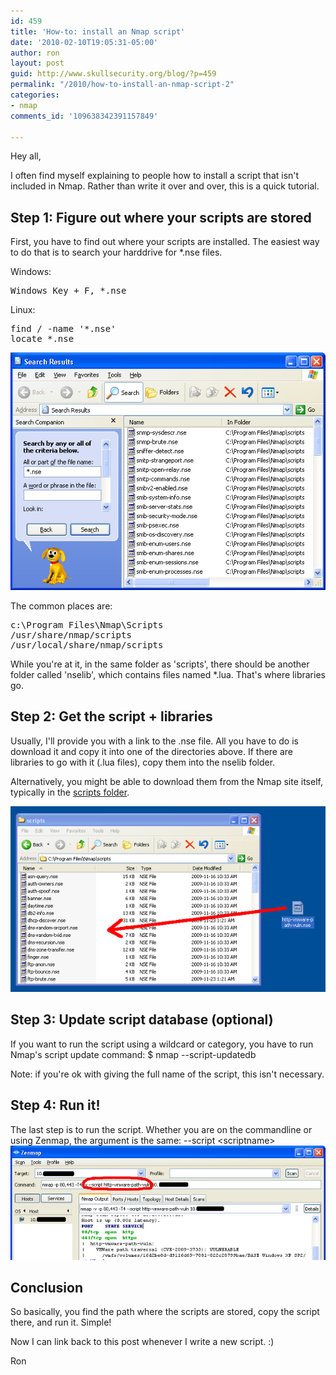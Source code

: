```yaml
---
id: 459
title: 'How-to: install an Nmap script'
date: '2010-02-10T19:05:31-05:00'
author: ron
layout: post
guid: http://www.skullsecurity.org/blog/?p=459
permalink: "/2010/how-to-install-an-nmap-script-2"
categories:
- nmap
comments_id: '109638342391157849'

---
```


Hey all,

I often find myself explaining to people how to install a script that isn't included in Nmap. Rather than write it over and over, this is a quick tutorial.
<!--more-->
<h2>Step 1: Figure out where your scripts are stored</h2>
First, you have to find out where your scripts are installed. The easiest way to do that is to search your harddrive for *.nse files.

Windows:
<pre>Windows Key + F, *.nse</pre>

Linux:
<pre>find / -name '*.nse'
locate *.nse</pre>

<img src='/blogdata/installing-scripts-1.png'>

The common places are:
<pre>c:\Program Files\Nmap\Scripts
/usr/share/nmap/scripts
/usr/local/share/nmap/scripts</pre>

While you're at it, in the same folder as 'scripts', there should be another folder called 'nselib', which contains files named *.lua. That's where libraries go.

<h2>Step 2: Get the script + libraries</h2>
Usually, I'll provide you with a link to the .nse file. All you have to do is download it and copy it into one of the directories above. If there are libraries to go with it (.lua files), copy them into the nselib folder.

Alternatively, you might be able to download them from the Nmap site itself, typically in the <a href='http://nmap.org/svn/scripts/'>scripts folder</a>.

<img src='/blogdata/installing-scripts-2.png'>

<h2>Step 3: Update script database (optional)</h2>
If you want to run the script using a wildcard or category, you have to run Nmap's script update command:
$ nmap --script-updatedb

Note: if you're ok with giving the full name of the script, this isn't necessary.

<h2>Step 4: Run it!</h2>
The last step is to run the script. Whether you are on the commandline or using Zenmap, the argument is the same: --script &lt;scriptname&gt;

<img src='/blogdata/installing-scripts-3.png'>

<h2>Conclusion</h2>
So basically, you find the path where the scripts are stored, copy the script there, and run it. Simple!

Now I can link back to this post whenever I write a new script. :)

Ron
